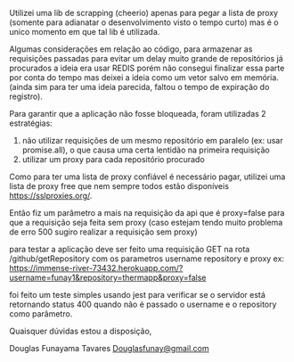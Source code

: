Utilizei uma lib de scrapping (cheerio) apenas para pegar a lista de proxy (somente para adianatar o desenvolvimento visto o tempo curto) mas é o unico momento em que tal lib é utilizada.

Algumas considerações em relação ao código, para armazenar as requisições passadas para evitar um delay muito grande de repositórios já procurados a ideia era usar REDIS porém não consegui finalizar essa parte por conta do tempo mas deixei a ideia como um vetor salvo em memória. (ainda sim para ter uma ideia parecida, faltou o tempo de expiração do registro).

Para garantir que a aplicação não fosse bloqueada, foram utilizadas 2 estratégias: 
1) não utilizar requisições de um mesmo repositório em paralelo (ex: usar promise.all), o que causa uma certa lentidão na primeira requisição
2) utilizar um proxy para cada repositório procurado 

Como para ter uma lista de proxy confiável é necessário pagar, utilizei uma lista de proxy free que nem sempre todos estão disponíveis https://sslproxies.org/.

Então fiz um parâmetro a mais na requisição da api que é proxy=false para que a requisição seja feita sem proxy (caso estejam tendo muito problema de erro 500 sugiro realizar a requisição sem proxy)

para testar a aplicação deve ser feito uma requisição GET na rota /github/getRepository com os parametros username repository e proxy
ex: https://immense-river-73432.herokuapp.com/?username=funay1&repository=thermapp&proxy=false

foi feito um teste simples usando jest para verificar se o servidor está retornando status 400 quando não é passado o username e o repository como parâmetro.


Quaisquer dúvidas estou a disposição,

Douglas Funayama Tavares
Douglasfunay@gmail.com
